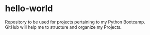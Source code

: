 # hello-world
Repository to be used for projects pertaining to my Python Bootcamp. GitHub will help me to structure and organize my Projects.

